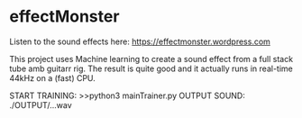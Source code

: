 # effectMonster

Listen to the sound effects here: https://effectmonster.wordpress.com

This project uses Machine learning to create a sound effect from a full stack tube amb guitarr rig. The result is quite good and it actually runs in real-time 44kHz on a (fast) CPU.

START TRAINING: >>python3 mainTrainer.py
OUTPUT SOUND: ./OUTPUT/...wav


